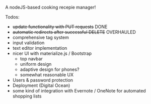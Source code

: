 A nodeJS-based cooking recepie manager!

Todos:

+  ~~update functionality with PUT requests~~  DONE
+  ~~automatic redirects after successful DELETE~~ OVERHAULED
+  comprehensive tag system
+  input validation
+  text editor implementation
+  nicer UI with materialize.js / Bootstrap
    * top navbar
    * uniform design
    * adaptive design for phones?
    * somewhat reasonable UX
+  Users & password protection
+  Deployment (Digital Ocean)
+  some kind of integration with Evernote / OneNote for automated shopping lists
